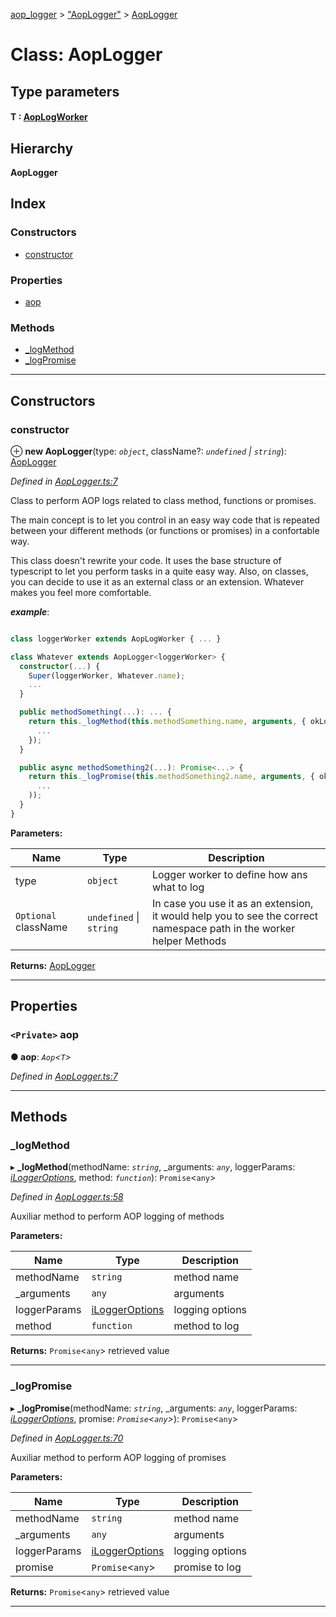 [aop_logger](../README.md) > ["AopLogger"](../modules/_aoplogger_.md) > [AopLogger](../classes/_aoplogger_.aoplogger.md)

# Class: AopLogger

## Type parameters
#### T :  [AopLogWorker](_aoplogworker_.aoplogworker.md)
## Hierarchy

**AopLogger**

## Index

### Constructors

* [constructor](_aoplogger_.aoplogger.md#constructor)

### Properties

* [aop](_aoplogger_.aoplogger.md#aop)

### Methods

* [_logMethod](_aoplogger_.aoplogger.md#_logmethod)
* [_logPromise](_aoplogger_.aoplogger.md#_logpromise)

---

## Constructors

<a id="constructor"></a>

###  constructor

⊕ **new AopLogger**(type: *`object`*, className?: *`undefined` \| `string`*): [AopLogger](_aoplogger_.aoplogger.md)

*Defined in [AopLogger.ts:7](https://github.com/thewazaa/ts-aop_logger/blob/2b371d2/src/AopLogger.ts#L7)*

Class to perform AOP logs related to class method, functions or promises.

The main concept is to let you control in an easy way code that is repeated between your different methods (or functions or promises) in a confortable way.

This class doesn't rewrite your code. It uses the base structure of typescript to let you perform tasks in a quite easy way. Also, on classes, you can decide to use it as an external class or an extension. Whatever makes you feel more comfortable.

*__example__*:
 ```typescript

class loggerWorker extends AopLogWorker { ... }

class Whatever extends AopLogger<loggerWorker> {
   constructor(...) {
     Super(loggerWorker, Whatever.name);
     ...
   }

   public methodSomething(...): ... {
     return this._logMethod(this.methodSomething.name, arguments, { okLog: eLogLevel.info, koLog: eLogLevel.error, okMessage: 'ok', koMessage: 'ko' }, () => {
       ...
     });
   }

   public async methodSomething2(...): Promise<...> {
     return this._logPromise(this.methodSomething2.name, arguments, { okLog: eLogLevel.info, koLog: eLogLevel.error, okMessage: 'ok', koMessage: 'ko' }, new Promise(
       ...
     ));
   }
}
```

**Parameters:**

| Name | Type | Description |
| ------ | ------ | ------ |
| type | `object` |  Logger worker to define how ans what to log |
| `Optional` className | `undefined` \| `string` |  In case you use it as an extension, it would help you to see the correct namespace path in the worker helper Methods |

**Returns:** [AopLogger](_aoplogger_.aoplogger.md)

___

## Properties

<a id="aop"></a>

### `<Private>` aop

**● aop**: *`Aop`<`T`>*

*Defined in [AopLogger.ts:7](https://github.com/thewazaa/ts-aop_logger/blob/2b371d2/src/AopLogger.ts#L7)*

___

## Methods

<a id="_logmethod"></a>

###  _logMethod

▸ **_logMethod**(methodName: *`string`*, _arguments: *`any`*, loggerParams: *[iLoggerOptions](../interfaces/_interfaces_.iloggeroptions.md)*, method: *`function`*): `Promise`<`any`>

*Defined in [AopLogger.ts:58](https://github.com/thewazaa/ts-aop_logger/blob/2b371d2/src/AopLogger.ts#L58)*

Auxiliar method to perform AOP logging of methods

**Parameters:**

| Name | Type | Description |
| ------ | ------ | ------ |
| methodName | `string` |  method name |
| _arguments | `any` |  arguments |
| loggerParams | [iLoggerOptions](../interfaces/_interfaces_.iloggeroptions.md) |  logging options |
| method | `function` |  method to log |

**Returns:** `Promise`<`any`>
retrieved value

___
<a id="_logpromise"></a>

###  _logPromise

▸ **_logPromise**(methodName: *`string`*, _arguments: *`any`*, loggerParams: *[iLoggerOptions](../interfaces/_interfaces_.iloggeroptions.md)*, promise: *`Promise`<`any`>*): `Promise`<`any`>

*Defined in [AopLogger.ts:70](https://github.com/thewazaa/ts-aop_logger/blob/2b371d2/src/AopLogger.ts#L70)*

Auxiliar method to perform AOP logging of promises

**Parameters:**

| Name | Type | Description |
| ------ | ------ | ------ |
| methodName | `string` |  method name |
| _arguments | `any` |  arguments |
| loggerParams | [iLoggerOptions](../interfaces/_interfaces_.iloggeroptions.md) |  logging options |
| promise | `Promise`<`any`> |  promise to log |

**Returns:** `Promise`<`any`>
retrieved value

___

